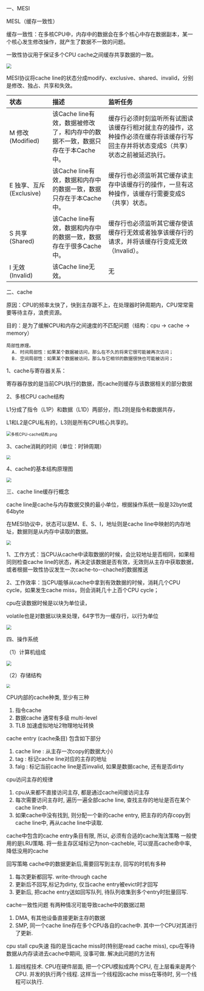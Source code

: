一、MESI

MESL（缓存一致性）

缓存一致性：在多核CPU中，内存中的数据会在多个核心中存在数据副本，某一个核心发生修改操作，就产生了数据不一致的问题。

一致性协议用于保证多个CPU cache之间缓存共享数据的一致。

<img src="D:/spring-application/java-document/resource/MESI.png" style="zoom:80%;" />

MESI协议将cache line的状态分成modify、exclusive、shared、invalid，分别是修改、独占、共享和失效。

| 状态                     | 描述                                                         | 监听任务                                                     |
| :----------------------- | :----------------------------------------------------------- | :----------------------------------------------------------- |
| M 修改 (Modified)        | 该Cache line有效，数据被修改了，和内存中的数据不一致，数据只存在于本Cache中。 | 缓存行必须时刻监听所有试图读该缓存行相对就主存的操作，这种操作必须在缓存将该缓存行写回主存并将状态变成S（共享）状态之前被延迟执行。 |
| E 独享、互斥 (Exclusive) | 该Cache line有效，数据和内存中的数据一致，数据只存在于本Cache中。 | 缓存行也必须监听其它缓存读主存中该缓存行的操作，一旦有这种操作，该缓存行需要变成S（共享）状态。 |
| S 共享 (Shared)          | 该Cache line有效，数据和内存中的数据一致，数据存在于很多Cache中。 | 缓存行也必须监听其它缓存使该缓存行无效或者独享该缓存行的请求，并将该缓存行变成无效（Invalid）。 |
| I 无效 (Invalid)         | 该Cache line无效。                                           | 无                                                           |



二、cache

原因：CPU的频率太快了，快到主存跟不上，在处理器时钟周期内，CPU常常需要等待主存，浪费资源。

目的：是为了缓解CPU和内存之间速度的不匹配问题（结构：cpu -> cache -> memory）

```
局部性原理。
  A. 时间局部性：如果某个数据被访问，那么在不久的将来它很可能被再次访问；
  B. 空间局部性：如果某个数据被访问，那么与它相邻的数据很快也可能被访问；
```

1、cache与寄存器关系：

寄存器存放的是当前CPU执行的数据，而cache则缓存与该数据相关的部分数据

2、多核CPU cache结构

L1分成了指令（L1P）和数据（L1D）两部分，而L2则是指令和数据共存，

L1和L2是CPU私有的，L3则是所有CPU核心共享的。

<img src="D:/spring-application/java-document/resource/多核CPU-cache结构.png" alt="多核CPU-cache结构.png" style="zoom:75%;" />

3、cache消耗的时间（单位：时钟周期）

<img src="D:/spring-application/java-document/resource/java-cache-cost-time.png" style="zoom:67%;" />

4、cache的基本结构原理图

<img src="D:/spring-application/java-document/resource/cache基本结构原理框图.png" style="zoom:80%;" />

三、cache line缓存行概念

cache line是cache与内存数据交换的最小单位，根据操作系统一般是32byte或64byte

在MESI协议中，状态可以是M、E、S、I，地址则是cache line中映射的内存地址，数据则是从内存中读取的数据。

<img src="D:/spring-application/java-document/resource/cache-line结构.png" style="zoom:75%;" />

1、工作方式：当CPU从cache中读取数据的时候，会比较地址是否相同，如果相同则检查cache line的状态，再决定该数据是否有效，无效则从主存中获取数据，或者根据一致性协议发生一次cache-to--chache的数据推送

2、工作效率：当CPU能够从cache中拿到有效数据的时候，消耗几个CPU cycle，如果发生cache miss，则会消耗几十上百个CPU cycle；



cpu在读数据时候是以块为单位读，

volatile也是对数据以块来处理，64字节为一缓存行，以行为单位

<img src="D:/spring-application/java-document/resource/cacheline.png" style="zoom:80%;" />

四、操作系统

（1）计算机组成

<img src="D:/spring-application/java-document/resource/计算机组成.png" style="zoom:80%;" />

（2）存储结构

<img src="D:/spring-application/java-document/resource/存储器的层次结构.png" style="zoom:60%;" />





CPU内部的cache种类, 至少有三种
1) 指令cache
2) 数据cache 通常有多级 multi-level
3) TLB 加速虚拟地址2物理地址转换



cache entry (cache条目)
包含如下部分
1) cache line : 从主存一次copy的数据大小)
2) tag : 标记cache line对应的主存的地址
3) falg : 标记当前cache line是否invalid, 如果是数据cache, 还有是否dirty



cpu访问主存的规律
1) cpu从来都不直接访问主存, 都是通过cache间接访问主存
2) 每次需要访问主存时, 遍历一遍全部cache line, 查找主存的地址是否在某个cache line中.
3) 如果cache中没有找到, 则分配一个新的cache entry, 把主存的内存copy到cache line中, 再从cache line中读取.



cache中包含的cache entry条目有限, 所以, 必须有合适的cache淘汰策略
一般使用的是LRU策略.
将一些主存区域标记为non-cacheble, 可以提高cache命中率, 降低没用的cache



回写策略
cache中的数据更新后,需要回写到主存, 回写的时机有多种
1) 每次更新都回写. write-through cache
2) 更新后不回写,标记为dirty, 仅当cache entry被evict时才回写
3) 更新后, 把cache entry送如回写队列, 待队列收集到多个entry时批量回写.



cache一致性问题
有两种情况可能导致cache中的数据过期
1) DMA, 有其他设备直接更新主存的数据
2) SMP, 同一个cache line存在多个CPU各自的cache中. 其中一个CPU对其进行了更新.



cpu stall cpu失速
指的是当cache miss时(特别是read cache miss), cpu在等待数据从内存读进去cache中期间, 没事可做.
解决此问题的方法有
1) 超线程技术. CPU在硬件层面, 把一个CPU模拟成两个CPU, 在上层看来是两个CPU. 并发的执行两个线程. 这样当一个线程因cache miss在等待时, 另一个线程可以执行.